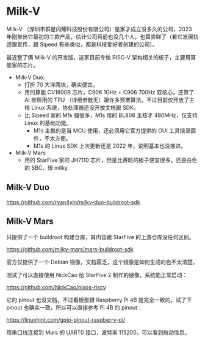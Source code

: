 # Milk-V

Milk-V （深圳市群星闪耀科技股份有限公司）是家才成立没多久的公司，2023 年刚推出它最初的三款产品，估计公司目前也没几个人，也算尝鲜了（看它发展轨迹跟宣传，跟 Sipeed 有些类似，都是科技爱好者创建的公司）。

最近整了俩 Milk-V 的开发版，这家目前专做 RISC-V 架构相关的板子，主要用算能家的芯片。

- Milk-V Duo:
  - 打折 70 大洋两块，确实便宜。
  - 用的算能 CV1800B 芯片，C906 1GHz + C906 700Hz 双核心，还带了 AI 推理用的 TPU （详细参数无）跟许多预置算法。不过目前仅开放了主核 Linux 系统，协处理器还没开放文档跟 SDK。
  - 比 Sipeed 家的 M1s 强很多，M1s 用的 BL808 主核才 480MHz，仅支持 Linux 的基础功能。
    - M1s 主推的是当 MCU 使用，还必须用它官方提供的 GUI 工具烧录固件，不太方便。
    - M1s 的 Linux SDK 上次更新还是 2022 年，说明基本也没推进。
- Milk-V Mars
  - 用的 StarFive 家的 JH7110 芯片，但是比赛昉的板子便宜很多，还是白色的 SBC，很 milky.


## Milk-V Duo

https://github.com/ryan4yin/milkv-duo-buildroot-sdk

## Milk-V Mars

只提供了一个 buildroot 构建仓库，其内容跟 StarFive 的上游仓库没任何区别。

https://github.com/milkv-mars/mars-buildroot-sdk

官方仅提供了一个 Debian 镜像，文档匮乏，这个镜像是如何生成的也不太清楚。

测试了可以直接使用 NickCao 给 StarFive 2 制作的镜像，系统能正常启动：

https://github.com/NickCao/nixos-riscv

它的 pinout 也没文档，不过看板型跟 Raspberry Pi 4B 是完全一致的，试了下 pinout 也确实一致，所以可以直接参考 Pi 4B 的 pinout：

https://linuxhint.com/gpio-pinout-raspberry-pi/

用串口线连接到 Mars 的 UART0 接口，波特率 115200，可以看到启动信息。



